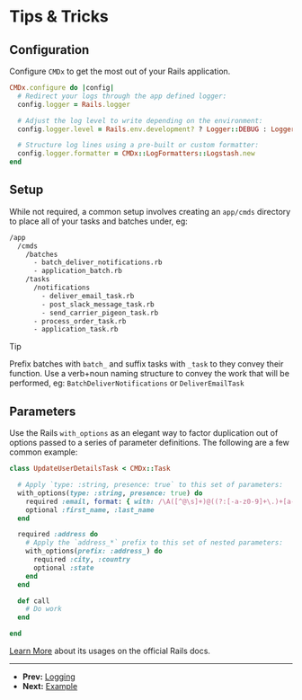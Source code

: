 # Tips & Tricks

## Configuration

Configure `CMDx` to get the most out of your Rails application.

```ruby
CMDx.configure do |config|
  # Redirect your logs through the app defined logger:
  config.logger = Rails.logger

  # Adjust the log level to write depending on the environment:
  config.logger.level = Rails.env.development? ? Logger::DEBUG : Logger::INFO

  # Structure log lines using a pre-built or custom formatter:
  config.logger.formatter = CMDx::LogFormatters::Logstash.new
end
```

## Setup

While not required, a common setup involves creating an `app/cmds` directory
to place all of your tasks and batches under, eg:

```txt
/app
  /cmds
    /batches
      - batch_deliver_notifications.rb
      - application_batch.rb
    /tasks
      /notifications
        - deliver_email_task.rb
        - post_slack_message_task.rb
        - send_carrier_pigeon_task.rb
      - process_order_task.rb
      - application_task.rb
```

> [!TIP]
> Prefix batches with `batch_` and suffix tasks with `_task` to they convey their function.
> Use a verb+noun naming structure to convey the work that will be performed, eg:
> `BatchDeliverNotifications` or `DeliverEmailTask`

## Parameters

Use the Rails `with_options` as an elegant way to factor duplication
out of options passed to a series of parameter definitions. The following
are a few common example:

```ruby
class UpdateUserDetailsTask < CMDx::Task

  # Apply `type: :string, presence: true` to this set of parameters:
  with_options(type: :string, presence: true) do
    required :email, format: { with: /\A([^@\s]+)@((?:[-a-z0-9]+\.)+[a-z]{2,})\z/i }
    optional :first_name, :last_name
  end

  required :address do
    # Apply the `address_*` prefix to this set of nested parameters:
    with_options(prefix: :address_) do
      required :city, :country
      optional :state
    end
  end

  def call
    # Do work
  end

end
```

[Learn More](https://api.rubyonrails.org/classes/Object.html#method-i-with_options)
about its usages on the official Rails docs.

---

- **Prev:** [Logging](https://github.com/drexed/cmdx/blob/main/docs/logging.md)
- **Next:** [Example](https://github.com/drexed/cmdx/blob/main/docs/example.md)
